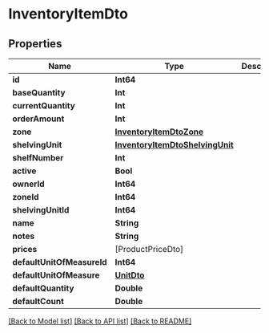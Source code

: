# InventoryItemDto

## Properties
Name | Type | Description | Notes
------------ | ------------- | ------------- | -------------
**id** | **Int64** |  | [optional] 
**baseQuantity** | **Int** |  | [optional] 
**currentQuantity** | **Int** |  | [optional] 
**orderAmount** | **Int** |  | [optional] 
**zone** | [**InventoryItemDtoZone**](InventoryItemDtoZone.md) |  | [optional] 
**shelvingUnit** | [**InventoryItemDtoShelvingUnit**](InventoryItemDtoShelvingUnit.md) |  | [optional] 
**shelfNumber** | **Int** |  | [optional] 
**active** | **Bool** |  | [optional] 
**ownerId** | **Int64** |  | [optional] 
**zoneId** | **Int64** |  | [optional] 
**shelvingUnitId** | **Int64** |  | [optional] 
**name** | **String** |  | [optional] 
**notes** | **String** |  | [optional] 
**prices** | [ProductPriceDto] |  | [optional] 
**defaultUnitOfMeasureId** | **Int64** |  | [optional] 
**defaultUnitOfMeasure** | [**UnitDto**](UnitDto.md) |  | [optional] 
**defaultQuantity** | **Double** |  | [optional] 
**defaultCount** | **Double** |  | [optional] 

[[Back to Model list]](../README.md#documentation-for-models) [[Back to API list]](../README.md#documentation-for-api-endpoints) [[Back to README]](../README.md)



